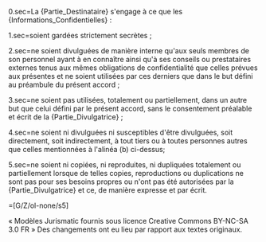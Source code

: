 
0.sec=La {Partie_Destinataire} s'engage à ce que les {Informations_Confidentielles} :

1.sec=soient gardées strictement secrètes ;

2.sec=ne soient divulguées de manière interne qu'aux seuls membres de son personnel ayant à en connaître ainsi qu'à ses conseils ou prestataires externes tenus aux mêmes obligations de confidentialité que celles prévues aux présentes et ne soient utilisées par ces derniers que dans le but défini au préambule du présent accord ;

3.sec=ne soient pas utilisées, totalement ou partiellement, dans un autre but que celui défini par le présent accord, sans le consentement préalable et écrit de la {Partie_Divulgatrice} ;

4.sec=ne soient ni divulguées ni susceptibles d'être divulguées, soit directement, soit indirectement, à tout tiers ou à toutes personnes autres que celles mentionnées à l'alinéa (b) ci-dessus;

5.sec=ne soient ni copiées, ni reproduites, ni dupliquées totalement ou partiellement lorsque de telles copies, reproductions ou duplications ne sont pas pour ses besoins propres ou n'ont pas été autorisées par la {Partie_Divulgatrice} et ce, de manière expresse et par écrit.

=[G/Z/ol-none/s5]

« Modèles Jurismatic fournis sous licence Creative Commons BY-NC-SA 3.0 FR » Des changements ont eu lieu par rapport aux textes originaux.


